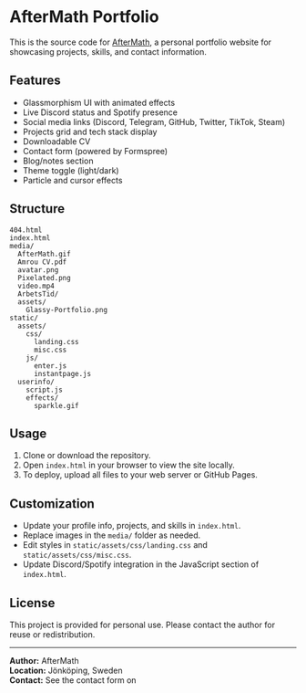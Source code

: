 # AfterMath Portfolio

This is the source code for [AfterMath](iamr.dev), a personal portfolio website for showcasing projects, skills, and contact information.

## Features

- Glassmorphism UI with animated effects
- Live Discord status and Spotify presence
- Social media links (Discord, Telegram, GitHub, Twitter, TikTok, Steam)
- Projects grid and tech stack display
- Downloadable CV
- Contact form (powered by Formspree)
- Blog/notes section
- Theme toggle (light/dark)
- Particle and cursor effects

## Structure

```
404.html
index.html
media/
  AfterMath.gif
  Amrou CV.pdf
  avatar.png
  Pixelated.png
  video.mp4
  ArbetsTid/
  assets/
    Glassy-Portfolio.png
static/
  assets/
    css/
      landing.css
      misc.css
    js/
      enter.js
      instantpage.js
  userinfo/
    script.js
    effects/
      sparkle.gif
```

## Usage

1. Clone or download the repository.
2. Open `index.html` in your browser to view the site locally.
3. To deploy, upload all files to your web server or GitHub Pages.

## Customization

- Update your profile info, projects, and skills in `index.html`.
- Replace images in the `media/` folder as needed.
- Edit styles in `static/assets/css/landing.css` and `static/assets/css/misc.css`.
- Update Discord/Spotify integration in the JavaScript section of `index.html`.

## License

This project is provided for personal use. Please contact the author for reuse or redistribution.

---

**Author:** AfterMath  
**Location:** Jönköping, Sweden  
**Contact:** See the contact form on
